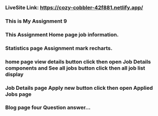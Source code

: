 ### LiveSite Link: https://cozy-cobbler-42f881.netlify.app/
### This is My Assignment 9
### This Assignment Home page job information.
### Statistics page Assignment mark recharts.
### home page view details button click then open Job Details components and See all jobs button click then all job list display 
### Job Details page Apply new button click then open Applied Jobs page
### Blog page four Question answer...
